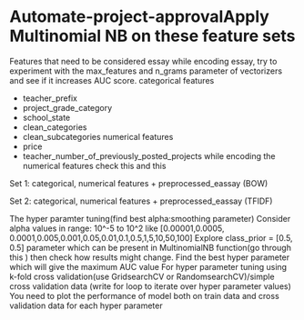 # Automate-project-approvalApply Multinomial NB on these feature sets
Features that need to be considered
essay
while encoding essay, try to experiment with the max_features and n_grams parameter of vectorizers and see if it increases AUC score.
categorical features
- teacher_prefix
- project_grade_category
- school_state
- clean_categories
- clean_subcategories
numerical features
- price
- teacher_number_of_previously_posted_projects
while encoding the numerical features check this and this

Set 1: categorical, numerical features + preprocessed_eassay (BOW)

Set 2: categorical, numerical features + preprocessed_eassay (TFIDF)

The hyper paramter tuning(find best alpha:smoothing parameter)
Consider alpha values in range: 10^-5 to 10^2 like [0.00001,0.0005, 0.0001,0.005,0.001,0.05,0.01,0.1,0.5,1,5,10,50,100]
Explore class_prior = [0.5, 0.5] parameter which can be present in MultinomialNB function(go through this ) then check how results might change.
Find the best hyper parameter which will give the maximum AUC value
For hyper parameter tuning using k-fold cross validation(use GridsearchCV or RandomsearchCV)/simple cross validation data (write for loop to iterate over hyper parameter values)
You need to plot the performance of model both on train data and cross validation data for each hyper parameter
